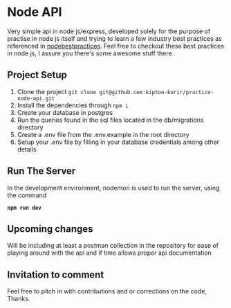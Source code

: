# Node API

Very simple api in node js/express, developed solely for the purpose of practise in node js itself and trying to learn a few industry best practices as referenced in [nodebestpractices](https://github.com/goldbergyoni/nodebestpractices). Feel free to checkout these best practices in node js, I assure you there's some awesome stuff there.

## Project Setup

1. Clone the project `git clone git@github.com:kiptoo-korir/practice-node-api.git`
2. Install the dependencies through `npm i`
3. Create your database in postgres
4. Run the queries found in the sql files located in the db/migrations directory
5. Create a .env file from the .env.example in the root directory
6. Setup your .env file by filling in your database credentials among other details

## Run The Server

In the development environment, nodemon is used to run the server, using the command

**`npm run dev`**

## Upcoming changes

Will be including at least a postman collection in the repository for ease of playing around with the api and if time allows proper api documentation

## Invitation to comment

Feel free to pitch in with contributions and or corrections on the code, Thanks.
